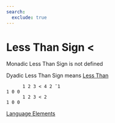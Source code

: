 ```yaml
---
search:
  exclude: true
---
```

<h1 class="heading"><span class="name">Less Than Sign</span> <span class="command"><</span></h1>

Monadic Less Than Sign is not defined

Dyadic Less Than Sign means
[Less Than](../primitive-functions/less.md)
```apl
      1 2 3 < 4 2 ¯1
1 0 0
      1 2 3 < 2
1 0 0
```
[Language Elements](./language-elements.md)


